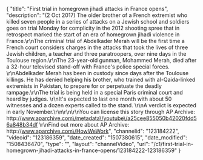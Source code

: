 {
    "title": "First trial in homegrown jihadi attacks in France opens",
    "description": "(2 Oct 2017) The older brother of a French extremist who killed seven people in a series of attacks on a Jewish school and soldiers goes on trial Monday for complicity in the 2012 shooting spree that in retrospect marked the start of an era of homegrown jihadi violence in France.\r\nThe criminal trial of Abdelkader Merah will be the first time a French court considers charges in the attacks that took the lives of three Jewish children, a teacher and three paratroopers, over nine days in the Toulouse region.\r\nThe 23-year-old gunman, Mohammed Merah, died after a 32-hour televised stand-off with France's police special forces. \r\nAbdelkader Merah has been in custody since days after the Toulouse killings. He has denied helping his brother, who trained with al-Qaida-linked extremists in Pakistan, to prepare for or perpetuate the deadly rampage.\r\nThe trial is being held in a special Paris criminal court and heard by judges. \r\nIt's expected to last one month with about 50 witnesses and a dozen experts called to the stand. \r\nA verdict is expected in early November.\r\n\r\n\r\nYou can license this story through AP Archive: http:\/\/www.aparchive.com\/metadata\/youtube\/a25cee855050b42020fdd56a848b34df \r\nFind out more about AP Archive: http:\/\/www.aparchive.com\/HowWeWork",
    "channelid": "123184222",
    "videoid": "123186359",
    "date_created": "1507380615",
    "date_modified": "1508436470",
    "type": "",
    "layout": "channelVideo",
    "url": "\/c1\/first-trial-in-homegrown-jihadi-attacks-in-france-opens\/123184222-123186359"
}